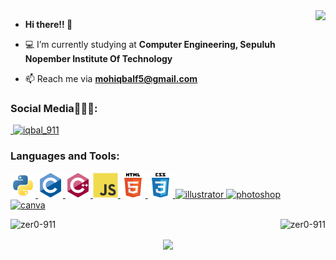 <img align="right" src="https://media.giphy.com/media/9mH5k7ZiXkjtNEQTMU/giphy.gif" height="300">

- **Hi there!! 👋**


- 💻 I’m currently studying at **Computer Engineering, Sepuluh Nopember Institute Of Technology**

- 📫 Reach me via **mohiqbalf5@gmail.com**


<h3 align="left">Social Media👻👻👻:</h3>
<p align="left">
<a href="https://instagram.com/iqbal_911" target="_blank"><img align="center"> <img src= "https://upload.wikimedia.org/wikipedia/commons/e/e7/Instagram_logo_2016.svg" alt="iqbal_911"width="40" height="40" /> </a>
</p>

<h3 align="left">Languages and Tools:</h3>
<p align="left">
<a href="https://www.python.org" target="_blank"> <img src="https://raw.githubusercontent.com/devicons/devicon/master/icons/python/python-original.svg" alt="python" width="40" height="40"/> </a> 
<a href="https://www.cprogramming.com/" target="_blank"> <img src="https://raw.githubusercontent.com/devicons/devicon/master/icons/c/c-original.svg" alt="c" width="40" height="40"/> </a> 
<a href="https://www.w3schools.com/cpp/" target="_blank"> <img src="https://raw.githubusercontent.com/devicons/devicon/master/icons/cplusplus/cplusplus-original.svg" alt="cplusplus" width="40" height="40"/> </a> 
<a href="https://developer.mozilla.org/en-US/docs/Web/JavaScript" target="_blank"> <img src="https://raw.githubusercontent.com/devicons/devicon/master/icons/javascript/javascript-original.svg" alt="javascript" width="40" height="40"/> </a>  
<a href="https://www.w3.org/html/" target="_blank"> <img src="https://raw.githubusercontent.com/devicons/devicon/master/icons/html5/html5-original-wordmark.svg" alt="html5" width="40" height="40"/> </a> 
<a href="https://www.w3schools.com/css/" target="_blank"> <img src="https://raw.githubusercontent.com/devicons/devicon/master/icons/css3/css3-original-wordmark.svg" alt="css3" width="40" height="40"/> </a> 
<a href="https://www.adobe.com/in/products/illustrator.html" target="_blank"> <img src="https://upload.wikimedia.org/wikipedia/commons/f/fb/Adobe_Illustrator_CC_icon.svg" alt="illustrator" width="40" height="40"/> </a> 
<a href="https://www.adobe.com/products/photoshop.html" target="_blank"> <img src="https://upload.wikimedia.org/wikipedia/commons/a/af/Adobe_Photoshop_CC_icon.svg" alt="photoshop" width="40" height="40"/> </a> 
<a href="https://www.canva.com/" target="_blank"> <img src="https://static.canva.com/static/images/canva_logo_100x100@2x.png" alt="canva" width="40" height="40"/> </a> 
</p>

<p><img align="left" src="https://github-readme-stats.vercel.app/api?username=zer0-911&show_icons=true&locale=en&theme=nord" alt="zer0-911" height="125"/>&nbsp;&nbsp;<img align="right" src="https://github-readme-stats.vercel.app/api/top-langs?username=zer0-911&show_icons=true&locale=en&layout=compact&theme=nord" alt="zer0-911" height="125" /></p>

<div align="center">
<img src="https://komarev.com/ghpvc/?username=zer0-911&&style=flat-square" align="center" />
</div>  
